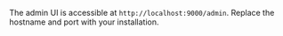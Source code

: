 The admin UI is accessible at `http://localhost:9000/admin`. Replace the hostname and port with your installation.
